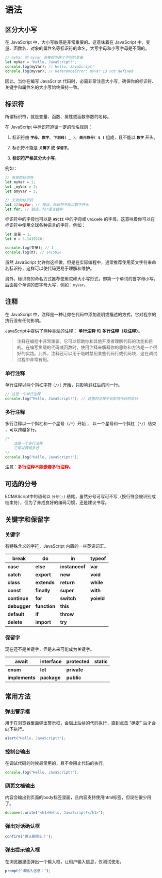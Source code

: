 # 语法

## 区分大小写

在 JavaScript 中，大小写敏感是非常重要的。这意味着在 JavaScript 中，变量、函数名、对象的属性名等标识符的命名，大写字母和小写字母是不同的。

```js
// myVar 和 myvar 会被视为两个不同的变量
let myVar = "Hello, JavaScript!";
console.log(myVar); // Hello, JavaScript!
console.log(myvar); // ReferenceError: myvar is not defined
```

因此，当你在编写 JavaScript 代码时，必需非常注意大小写，确保你的标识符、关键字和属性名的大小写始终保持一致。



## 标识符

所谓标识符，就是变量、函数、属性或函数参数的名称。

在 JavaScript 中标识符遵循一定的命名规则：

1. 标识符由 **`字母`**、**`数字`**、**`下划线( _ )`**、**`美元符号( $ )`** 组成，且不能以 **`数字`** 开头。

2. 标识符不能是 **`关键字`** 或 **`保留字`**。

3. **标识符严格区分大小写**。

例如：

 ```js
 // 有效的标识符
 let myVar = 1;
 let _myVar = 2;
 let $myVar = 3;

 // 无效的标识符
 let 123myVar; // 错误，标识符不能以数字开头
 let for; // 错误，for是关键字
 ```

标识符中的字母也可以是 **`ASCII`** 中的字母或 **`Unicode`** 的字母。这意味着你可以在标识符中使用全球各种语言的字符。例如：

```js
let 变量 = 1;
let π = 3.1415926;

console.log(变量); // 1
console.log(π); // 1415926
```

虽然 JavaScript 允许你这样做，但是在实际编程中，通常推荐使用英文字符来命名标识符，这样可以使代码更易于理解和维护。

另外，标识符的命名方式推荐使用驼峰大小写形式，即第一个单词的首字母小写，后面每个单词的首字母大写，例如：`myVar`。



## 注释

在 JavaScript 中，注释是一种让你在代码中添加说明或描述的方式，它对程序的执行没有任何影响。

JavaScript中提供了两种类型的注释： **单行注释** 和 **多行注释（块注释）**。

> 注释在编程中非常重要，它可以帮助你和其他开发者理解代码的功能和目的。在编写负载的代码或函数时，使用注释来解释你的思路和方法是一个很好的实践。此外，注释还可以用于临时禁用某些代码行或代码块，这在调试过程中非常有用。

### 单行注释

单行注释以两个斜杠字符 `(//)` 开始，只影响斜杠后的同一行。

```js
// 这是一个单行注释
console.log("Hello, JavaScript!"); // 这里的注释不会影响代码的执行
```

### 多行注释

多行注释以一个斜杠和一个星号（`/*`）开始 ， 以一个星号和一个斜杠（`*/`）结束  ，可以跨越多行。

```js
/*
	这是一个多行注释
	它可以跨域多行
*/
console.log("Hello, JavaScript!");
```

注意：**<font color="red">多行注释不能嵌套多行注释。</font>**



## 可选的分号

ECMAScript中的语句以 `分号(;)` 结尾，虽然分号可写可不写（换行符会被识别成结束符），但为了养成良好的编码习惯，还是建议书写。



## 关键字和保留字

### 关键字

有特殊含义的字符，JavaScript 内置的一些英语词汇。

| **break**    | **do**       | **in**         | **typeof** |
| ------------ | ------------ | -------------- | ---------- |
| **case**     | **else**     | **instanceof** | **var**    |
| **catch**    | **export**   | **new**        | **void**   |
| **class**    | **extends**  | **return**     | **while**  |
| **const**    | **finally**  | **super**      | **with**   |
| **continue** | **for**      | **switch**     | **yoield** |
| **debugger** | **function** | **this**       |            |
| **default**  | **if**       | **throw**      |            |
| **delete**   | **import**   | **try**        |            |

### 保留字

现在还不是关键字，但是未来可能成为关键字。

| await          | interface   | protected   | static |
| -------------- | ----------- | ----------- | ------ |
| **enum**       | **let**     | **private** |        |
| **implements** | **package** | **public**  |        |



## 常用方法

### 弹出警示框

用于在浏览器里面弹出警示框，会阻止后续的代码执行，直到点击 "确定" 后才会向下执行。

```js
alert("Hello, JavaScript!");
```



### 控制台输出

在调试代码的时候最常用的，且不会阻止代码的执行。

```js
console.log("Hello, JavaScript!");
```



### 网页文档输出

内容会输出到页面的body标签里面，且内容支持使用html标签，但现在很少用了。

```js
document.write("<h1>Hello, JavaScript!</h1>");
```



### 弹出对话确认框

```js
confirm('确认删除么？');
```



### 弹出提示输入框

在浏览器里面弹出一个输入框，让用户输入信息，仅测试使用。

```js
prompt("请输入信息：");
```

 
